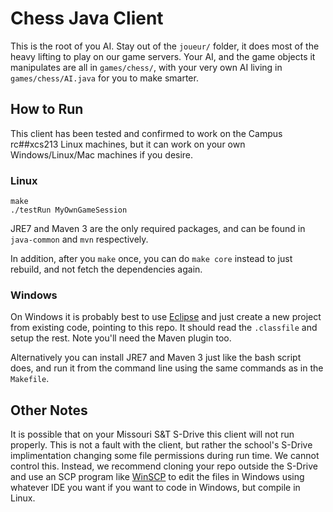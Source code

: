 # Chess Java Client

This is the root of you AI. Stay out of the `joueur/` folder, it does most of the heavy lifting to play on our game servers. Your AI, and the game objects it manipulates are all in `games/chess/`, with your very own AI living in `games/chess/AI.java` for you to make smarter.

## How to Run

This client has been tested and confirmed to work on the Campus rc##xcs213 Linux machines, but it can work on your own Windows/Linux/Mac machines if you desire.

### Linux

```
make
./testRun MyOwnGameSession
```

JRE7 and Maven 3 are the only required packages, and can be found in `java-common` and `mvn` respectively.

In addition, after you `make` once, you can do `make core` instead to just rebuild, and not fetch the dependencies again.

### Windows

On Windows it is probably best to use [Eclipse](http://www.eclipse.org/downloads/packages/eclipse-ide-java-developers/mars1) and just create a new project from existing code, pointing to this repo. It should read the `.classfile` and setup the rest. Note you'll need the Maven plugin too.

Alternatively you can install JRE7 and Maven 3 just like the bash script does, and run it from the command line using the same commands as in the `Makefile`.

## Other Notes

It is possible that on your Missouri S&T S-Drive this client will not run properly. This is not a fault with the client, but rather the school's S-Drive implimentation changing some file permissions during run time. We cannot control this. Instead, we recommend cloning your repo outside the S-Drive and use an SCP program like [WinSCP](https://winscp.net/eng/download.php) to edit the files in Windows using whatever IDE you want if you want to code in Windows, but compile in Linux.
